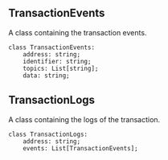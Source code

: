 ## TransactionEvents

A class containing the transaction events.

```
class TransactionEvents:
    address: string;
    identifier: string;
    topics: List[string];
    data: string;
```

## TransactionLogs

A class containing the logs of the transaction.

```
class TransactionLogs:
    address: string;
    events: List[TransactionEvents];
```
